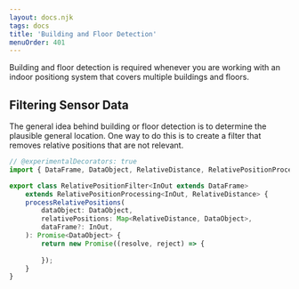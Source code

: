 ```yaml
---
layout: docs.njk
tags: docs
title: 'Building and Floor Detection'
menuOrder: 401
---
```

Building and floor detection is required whenever you are working with an indoor positiong system that covers multiple buildings and floors. 

## Filtering Sensor Data
The general idea behind building or floor detection is to determine the plausible general location. One way to do this is
to create a filter that removes relative positions that are not relevant.

```ts twoslash
// @experimentalDecorators: true
import { DataFrame, DataObject, RelativeDistance, RelativePositionProcessing } from "@openhps/core";

export class RelativePositionFilter<InOut extends DataFrame> 
    extends RelativePositionProcessing<InOut, RelativeDistance> {
    processRelativePositions(
        dataObject: DataObject,
        relativePositions: Map<RelativeDistance, DataObject>,
        dataFrame?: InOut,
    ): Promise<DataObject> {
        return new Promise((resolve, reject) => {
            
        });
    }
}
```

